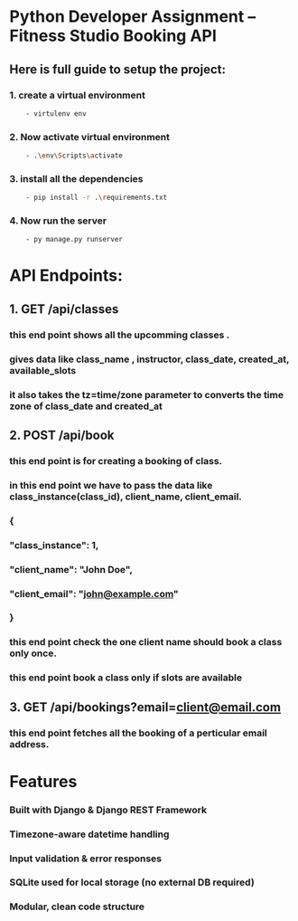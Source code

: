 # Python Developer Assignment – Fitness Studio Booking API


## Here is full guide to setup the project:
### 1. create a virtual environment
```bash
    - virtulenv env
```
### 2. Now activate virtual environment
```bash
    - .\env\Scripts\activate
```

### 3. install all the dependencies
```bash
    - pip install -r .\requirements.txt
```

### 4. Now run the server
```bash
    - py manage.py runserver
```


# API Endpoints:
## 1. GET  /api/classes
### this end point shows all the upcomming classes .
### gives data like class_name , instructor, class_date, created_at, available_slots
### it also takes the tz=time/zone parameter to converts the time zone of class_date and created_at

## 2. POST /api/book
### this end point is for creating a booking of class.
### in this end point we have to pass the data like class_instance(class_id), client_name, client_email.
###   {
###   "class_instance": 1,
###   "client_name": "John Doe",
###   "client_email": "john@example.com"
###   }
### this end point check the one client name should book a class only once.
### this end point book a class only if slots are available


## 3. GET /api/bookings?email=client@email.com
### this end point fetches all the booking of a perticular email address.

# Features

### Built with Django & Django REST Framework

### Timezone-aware datetime handling

### Input validation & error responses

### SQLite used for local storage (no external DB required)

### Modular, clean code structure
